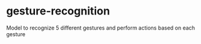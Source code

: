 # gesture-recognition
Model to recognize 5 different gestures and perform actions based on each gesture
